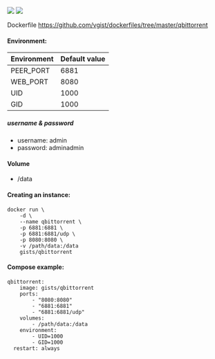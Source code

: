 ![](https://images.microbadger.com/badges/version/gists/qbittorrent.svg) ![](https://images.microbadger.com/badges/image/gists/qbittorrent.svg)

Dockerfile <https://github.com/vgist/dockerfiles/tree/master/qbittorrent>

#### Environment:

| Environment | Default value |
|-------------|---------------|
| PEER_PORT | 6881            |
| WEB_PORT  | 8080            |
| UID       | 1000            |
| GID       | 1000            |

##### username & password

- username: admin
- password: adminadmin

#### Volume

- /data

#### Creating an instance:

    docker run \
        -d \
        --name qbittorrent \
        -p 6881:6881 \
        -p 6881:6881/udp \
        -p 8080:8080 \
        -v /path/data:/data
        gists/qbittorrent

#### Compose example:

    qbittorrent:
        image: gists/qbittorrent
        ports:
            - "8080:8080"
            - "6881:6881"
            - "6881:6881/udp"
        volumes:
            - /path/data:/data
        environment:
            - UID=1000
            - GID=1000
      restart: always
